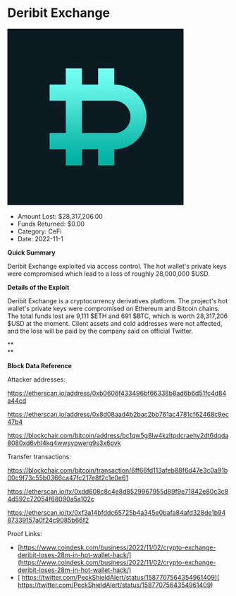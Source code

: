 # Deribit Exchange
![Deribit Exchange](/rektimages/Deribit-Exchange.png)
- Amount Lost: $28,317,206.00
- Funds Returned: $0.00
- Category: CeFi
- Date: 2022-11-1

**Quick Summary**

Deribit Exchange exploited via access control. The hot wallet's private keys were compromised which lead to a loss of roughly 28,000,000 $USD.

  


 **Details of the Exploit**

Deribit Exchange is a cryptocurrency derivatives platform. The project's hot wallet's private keys were compromised on Ethereum and Bitcoin chains. The total funds lost are 9,111 $ETH and 691 $BTC, which is worth 28,317,206 $USD at the moment. Client assets and cold addresses were not affected, and the loss will be paid by the company said on official Twitter.

 **  
**

 **Block Data Reference**

Attacker addresses:

https://etherscan.io/address/0xb0606f433496bf66338b8ad6b6d51fc4d84a44cd

https://etherscan.io/address/0x8d08aad4b2bac2bb761ac4781cf62468c9ec47b4

https://blockchair.com/bitcoin/address/bc1qw5g8lw4kzltpdcraehy2dt6dqda8080xd6vhl4kg4wwsypwerg9s3x6pvk

  


Transfer transactions:

https://blockchair.com/bitcoin/transaction/6ff66fd113afeb88f6d47e3c0a91b00c9f73c55b0366ca47fc217e8f2c1e0e61

https://etherscan.io/tx/0xdd608c8c4e8d8529967955d89f9e71842e80c3c84d592c72054f68090a5a102c

https://etherscan.io/tx/0xf3a14bfddc65725b4a345e0bafa84afd328de1b9487339157a0f24c9085b66f2


Proof Links:
- [https://www.coindesk.com/business/2022/11/02/crypto-exchange-deribit-loses-28m-in-hot-wallet-hack/](https://www.coindesk.com/business/2022/11/02/crypto-exchange-deribit-loses-28m-in-hot-wallet-hack/)
- [ https://twitter.com/PeckShieldAlert/status/1587707564354961409]( https://twitter.com/PeckShieldAlert/status/1587707564354961409)


